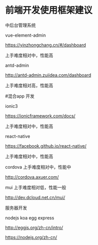 # 前端开发使用框架建议

中后台管理系统

 vue-element-admin

https://yinzhongchang.cn/#/dashboard

上手难度相对中，性能高

 antd-admin

http://antd-admin.zuiidea.com/dashboard

上手难度相对高，性能高





#混合app 开发

 ionic3

https://ionicframework.com/docs/

上手难度相对中，性能高

react-native

https://facebook.github.io/react-native/

上手难度相对中，性能高

cordova 上手难度相对中，性能中

http://cordova.axuer.com/


 mui 上手难度相对低，性能一般
 
http://dev.dcloud.net.cn/mui/


服务器开发

nodejs koa egg express

http://eggjs.org/zh-cn/intro/

https://nodejs.org/zh-cn/






